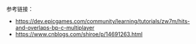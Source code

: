 
参考链接：
- https://dev.epicgames.com/community/learning/tutorials/zw7m/hits-and-overlaps-bp-c-multiplayer
- https://www.cnblogs.com/shiroe/p/14691263.html
